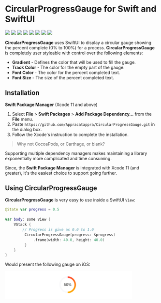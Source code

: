 # CircularProgressGauge for Swift and SwiftUI

![](https://img.shields.io/badge/license-MIT-green) ![](https://img.shields.io/badge/maintained%3F-Yes-green) ![](https://img.shields.io/badge/swift-5.4-green) ![](https://img.shields.io/badge/iOS-13.0-red) ![](https://img.shields.io/badge/macOS-10.15-red) ![](https://img.shields.io/badge/tvOS-13.0-red) ![](https://img.shields.io/badge/watchOS-6.0-red) ![](https://img.shields.io/badge/release-v1.0.1-blue)

**CircularProgressGauge** uses SwiftUI to display a circular gauge showing the percent complete (0% to 100%) for a process. **CircularProgressGauge** is completely user styleable with control over the following elements: 

* **Gradient** - Defines the color that will be used to fill the gauge.
* **Track Color** - The color for the empty part of the gauge.
* **Font Color** - The color for the percent completed text.
* **Font Size** - The size of the percent completed text.

<a name="Installation"></a>
## Installation

**Swift Package Manager** (Xcode 11 and above)

1. Select **File** > **Swift Packages** > **Add Package Dependency…** from the **File** menu.
2. Paste `https://github.com/Appracatappra/CircularProgressGauge.git` in the dialog box.
3. Follow the Xcode's instruction to complete the installation.

> Why not CocoaPods, or Carthage, or blank?

Supporting multiple dependency managers makes maintaining a library exponentially more complicated and time consuming.

Since, the **Swift Package Manager** is integrated with Xcode 11 (and greater), it's the easiest choice to support going further.

## Using CircularProgressGauge

**CircularProgressGauge** is very easy to use inside a SwiftUI `View`:

```swift
@State var progress = 0.5
 
var body: some View {
	VStack {
	    // Progress is give as 0.0 to 1.0
	     CircularProgressGauge(progress: $progress)
	         .frame(width: 40.0, height: 40.0)
	     }
	}
}
```

Would present the following gauge on iOS:

![](Documentation/Images/Gauge01.png)
 
 
